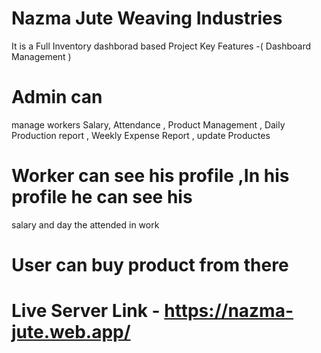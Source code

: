 # Nazma Jute Weaving Industries 
It is a Full Inventory dashborad based Project
Key Features -( Dashboard Management ) 
# Admin can
manage workers Salary, Attendance , Product
Management , Daily Production report , Weekly
Expense Report , update Productes 
# Worker can see his profile ,In his profile he can see his
salary and day the attended in work
# User can buy product from there


# Live Server Link - https://nazma-jute.web.app/
